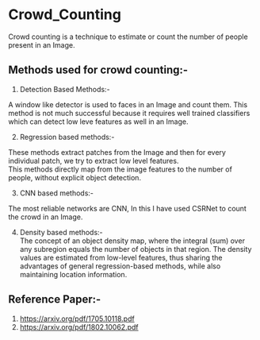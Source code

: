# Crowd_Counting
Crowd counting is a technique to estimate or count the number of people present in an Image. 

## Methods used for crowd counting:-

1. Detection Based Methods:-  

A window like detector is used to faces in an Image and count them. This method is not much successful because it requires well trained classifiers which can detect low leve features as well in an Image.  

2. Regression based methods:-  

These methods extract patches from the Image and then for every individual patch, we try to extract low level features.  
This methods directly map from the image features to the number of people, without explicit object detection.  

3. CNN based methods:-  

The most reliable networks are CNN, In this I have used CSRNet to count the crowd in an Image.  

4. Density based methods:-  
The concept of an object density map, where the integral (sum) over any subregion equals the number of objects in that region. The density values are estimated from low-level features, thus sharing the advantages of general regression-based methods, while also maintaining location information. 


## Reference Paper:-

1. https://arxiv.org/pdf/1705.10118.pdf  
2. https://arxiv.org/pdf/1802.10062.pdf
